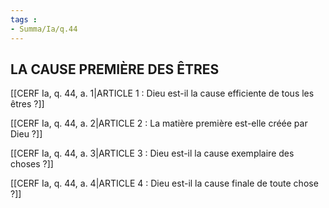 ```yaml
---
tags : 
- Summa/Ia/q.44
---
```


## LA CAUSE PREMIÈRE DES ÊTRES

[[CERF Ia, q. 44, a. 1|ARTICLE 1 : Dieu est-il la cause efficiente de tous les êtres ?]]

[[CERF Ia, q. 44, a. 2|ARTICLE 2 : La matière première est-elle créée par Dieu ?]]

[[CERF Ia, q. 44, a. 3|ARTICLE 3 : Dieu est-il la cause exemplaire des choses ?]]

[[CERF Ia, q. 44, a. 4|ARTICLE 4 : Dieu est-il la cause finale de toute chose ?]]

